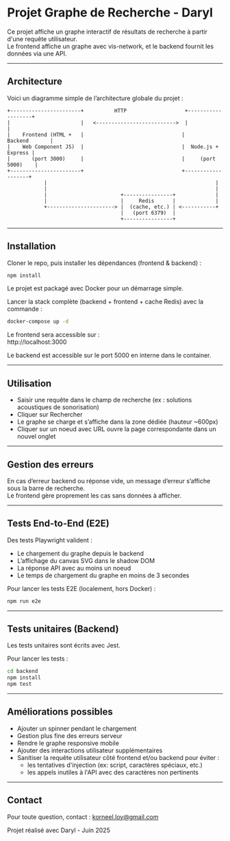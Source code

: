 # Projet Graphe de Recherche - Daryl

Ce projet affiche un graphe interactif de résultats de recherche à partir d'une requête utilisateur.  
Le frontend affiche un graphe avec vis-network, et le backend fournit les données via une API.

---

## Architecture

Voici un diagramme simple de l’architecture globale du projet :

```plaintext
+-----------------------+          HTTP                   +-------------------+
|                       |   <-------------------------->  |                   |
|    Frontend (HTML +   |                                |      Backend       |
|    Web Component JS)  |                                |  Node.js + Express |
|       (port 3000)     |                                |     (port 5000)    |
+-----------------------+                                +-------------------+
            |                                                       |
            |                                                       |
            |                        +----------------+             |
            |                        |     Redis      |             |
            +----------------------> |  (cache, etc.) | <-----------+
                                     |   (port 6379)  |
                                     +----------------+
```

---

## Installation

Cloner le repo, puis installer les dépendances (frontend & backend) :

```bash
npm install
```

Le projet est packagé avec Docker pour un démarrage simple.

Lancer la stack complète (backend + frontend + cache Redis) avec la commande :

```bash
docker-compose up -d
```

Le frontend sera accessible sur :  
http://localhost:3000

Le backend est accessible sur le port 5000 en interne dans le container.

---

## Utilisation

- Saisir une requête dans le champ de recherche (ex : solutions acoustiques de sonorisation)  
- Cliquer sur Rechercher  
- Le graphe se charge et s’affiche dans la zone dédiée (hauteur ~600px)  
- Cliquer sur un noeud avec URL ouvre la page correspondante dans un nouvel onglet  

---

## Gestion des erreurs

En cas d’erreur backend ou réponse vide, un message d’erreur s’affiche sous la barre de recherche.  
Le frontend gère proprement les cas sans données à afficher.

---

## Tests End-to-End (E2E)

Des tests Playwright valident :  
- Le chargement du graphe depuis le backend  
- L’affichage du canvas SVG dans le shadow DOM  
- La réponse API avec au moins un noeud  
- Le temps de chargement du graphe en moins de 3 secondes

Pour lancer les tests E2E (localement, hors Docker) :

```bash
npm run e2e
```

---

## Tests unitaires (Backend)

Les tests unitaires sont écrits avec Jest.

Pour lancer les tests :

```bash
cd backend
npm install
npm test
```

---

## Améliorations possibles

- Ajouter un spinner pendant le chargement  
- Gestion plus fine des erreurs serveur  
- Rendre le graphe responsive mobile  
- Ajouter des interactions utilisateur supplémentaires  
- Sanitiser la requête utilisateur côté frontend et/ou backend pour éviter :  
  - les tentatives d'injection (ex: script, caractères spéciaux, etc.)  
  - les appels inutiles à l'API avec des caractères non pertinents  

---

## Contact

Pour toute question, contact : korneel.loy@gmail.com

Projet réalisé avec Daryl - Juin 2025
